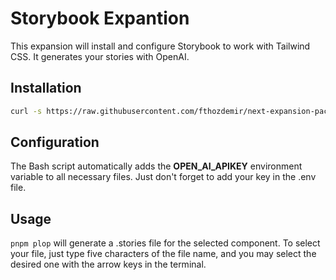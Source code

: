 # Storybook Expantion

This expansion will install and configure Storybook to work with Tailwind CSS. It generates your stories with OpenAI.

## Installation

```bash
curl -s https://raw.githubusercontent.com/fthozdemir/next-expansion-pack/main/storybook/trigger.sh | bash -s
```

## Configuration

The Bash script automatically adds the **OPEN_AI_APIKEY** environment variable to all necessary files. Just don't forget to add your key in the .env file.

## Usage

`pnpm plop` will generate a .stories file for the selected component. To select your file, just type five characters of the file name, and you may select the desired one with the arrow keys in the terminal.
